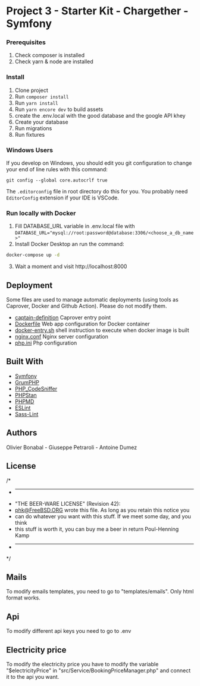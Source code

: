 # Project 3 - Starter Kit - Chargether - Symfony

### Prerequisites

1. Check composer is installed
2. Check yarn & node are installed

### Install

1. Clone  project
2. Run `composer install`
3. Run `yarn install`
4. Run `yarn encore dev` to build assets
5. create the .env.local with the good database and the google API khey
6. Create your database
7. Run migrations
8. Run fixtures

### Windows Users

If you develop on Windows, you should edit you git configuration to change your end of line rules with this command:

`git config --global core.autocrlf true`

The `.editorconfig` file in root directory do this for you. You probably need `EditorConfig` extension if your IDE is VSCode.

### Run locally with Docker

1. Fill DATABASE_URL variable in .env.local file with
`DATABASE_URL="mysql://root:password@database:3306/<choose_a_db_name>"`
2. Install Docker Desktop an run the command:
```bash
docker-compose up -d
```
3. Wait a moment and visit http://localhost:8000

## Deployment

Some files are used to manage automatic deployments (using tools as Caprover, Docker and Github Action). Please do not modify them.

* [captain-definition](/captain-definition) Caprover entry point
* [Dockerfile](/Dockerfile) Web app configuration for Docker container
* [docker-entry.sh](/docker-entry.sh) shell instruction to execute when docker image is built
* [nginx.conf](/ginx.conf) Nginx server configuration
* [php.ini](/php.ini) Php configuration

## Built With

* [Symfony](https://github.com/symfony/symfony)
* [GrumPHP](https://github.com/phpro/grumphp)
* [PHP_CodeSniffer](https://github.com/squizlabs/PHP_CodeSniffer)
* [PHPStan](https://github.com/phpstan/phpstan)
* [PHPMD](http://phpmd.org)
* [ESLint](https://eslint.org/)
* [Sass-Lint](https://github.com/sasstools/sass-lint)

## Authors

Olivier Bonabal - Giuseppe Petraroli - Antoine Dumez

## License

/*
* ----------------------------------------------------------------------------
* "THE BEER-WARE LICENSE" (Revision 42):
* <phk@FreeBSD.ORG> wrote this file. As long as you retain this notice you
* can do whatever you want with this stuff. If we meet some day, and you think
* this stuff is worth it, you can buy me a beer in return Poul-Henning Kamp
* ----------------------------------------------------------------------------
*/

## Mails

To modify emails templates, you need to go to "templates/emails".
Only html format works.

## Api

To modify different api keys you need to go to .env

## Electricity price

To modify the electricity price you have to modify the variable "$electricityPrice" in
"src/Service/BookingPriceManager.php" and connect it to the api you want.
